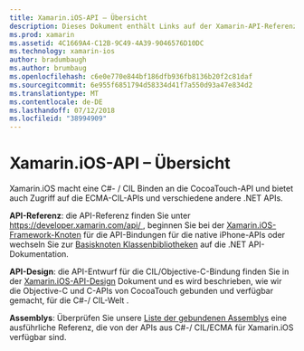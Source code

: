```yaml
---
title: Xamarin.iOS-API – Übersicht
description: Dieses Dokument enthält Links auf der Xamarin-API-Referenzdokumentation, eine Anleitung, die beschreibt, die Xamarin.iOS-API-Entwurf und eine Liste der Assemblys, die für die Verwendung in Xamarin-Entwicklung verfügbar sind.
ms.prod: xamarin
ms.assetid: 4C1669A4-C12B-9C49-4A39-9046576D10DC
ms.technology: xamarin-ios
author: bradumbaugh
ms.author: brumbaug
ms.openlocfilehash: c6e0e770e844bf186dfb936fb8136b20f2c81daf
ms.sourcegitcommit: 6e955f6851794d58334d41f7a550d93a47e834d2
ms.translationtype: MT
ms.contentlocale: de-DE
ms.lasthandoff: 07/12/2018
ms.locfileid: "38994909"
---
```

# <a name="xamarinios-api-overview"></a>Xamarin.iOS-API – Übersicht

Xamarin.iOS macht eine C#- / CIL Binden an die CocoaTouch-API und bietet auch Zugriff auf die ECMA-CIL-APIs und verschiedene andere .NET APIs.

 **API-Referenz**: die API-Referenz finden Sie unter [ https://developer.xamarin.com/api/ ](https://docs.microsoft.com/dotnet/api/), beginnen Sie bei der [Xamarin.iOS-Framework-Knoten](https://docs.microsoft.com/dotnet/api/?view=xamarinios-10.8) für die API-Bindungen für die native iPhone-APIs oder wechseln Sie zur [ Basisknoten Klassenbibliotheken](https://docs.microsoft.com/dotnet/api/?view=netstandard-2.0) auf die .NET API-Dokumentation.

 **API-Design**: die API-Entwurf für die CIL/Objective-C-Bindung finden Sie in der [Xamarin.iOS-API-Design](~/ios/internals/api-design/index.md) Dokument und es wird beschrieben, wie wir die Objective-C und C-APIs von CocoaTouch gebunden und verfügbar gemacht, für die C#-/ CIL-Welt .

 **Assemblys**: Überprüfen Sie unsere [Liste der gebundenen Assemblys](~/cross-platform/internals/available-assemblies.md) eine ausführliche Referenz, die von der APIs aus C#-/ CIL/ECMA für Xamarin.iOS verfügbar sind.
